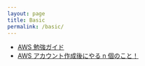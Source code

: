 ```yaml
---
layout: page
title: Basic
permalink: /basic/
---
```


- <a href="./aws-study-guide/index.html" target="_blank">AWS 勉強ガイド</a>
- <a href="./aws-account-Initial-setting/index.html" target="_blank">AWS アカウント作成後にやる n 個のこと！</a>
